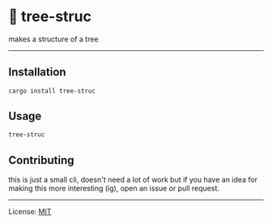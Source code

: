 # 🌲 tree-struc
makes a structure of a tree

---

## Installation

```sh
cargo install tree-struc
```

## Usage

```sh
tree-struc
```

## Contributing

this is just a small cli, doesn't need a lot of work but if you have an idea for making this more interesting (ig), open an issue or pull request.

---

License: [MIT](./LICENSE)